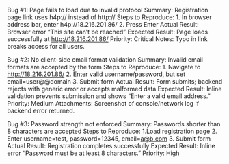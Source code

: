 Bug #1: Page fails to load due to invalid protocol
    Summary: Registration page link uses h4p:// instead of http://
    Steps to Reproduce:
        1. In browser address bar, enter h4p://18.216.201.86/
        2. Press Enter
    Actual Result: Browser error “This site can’t be reached”
    Expected Result: Page loads successfully at http://18.216.201.86/
    Priority: Critical
    Notes: Typo in link breaks access for all users.

Bug #2: No client-side email format validation
    Summary: Invalid email formats are accepted by the form
    Steps to Reproduce:
        1. Navigate to http://18.216.201.86/
        2. Enter valid username/password, but set email=user@@domain
        3. Submit form
    Actual Result: Form submits; backend rejects with generic error or accepts malformed data
    Expected Result: Inline validation prevents submission and shows “Enter a valid email address.”
    Priority: Medium
    Attachments: Screenshot of console/network log if backend error returned.

Bug #3: Password strength not enforced
    Summary: Passwords shorter than 8 characters are accepted
    Steps to Reproduce:
        1.Load registration page
        2. Enter username=test, password=12345, email=a@b.com
        3. Submit form
    Actual Result: Registration completes successfully
    Expected Result: Inline error “Password must be at least 8 characters.”
    Priority: High
